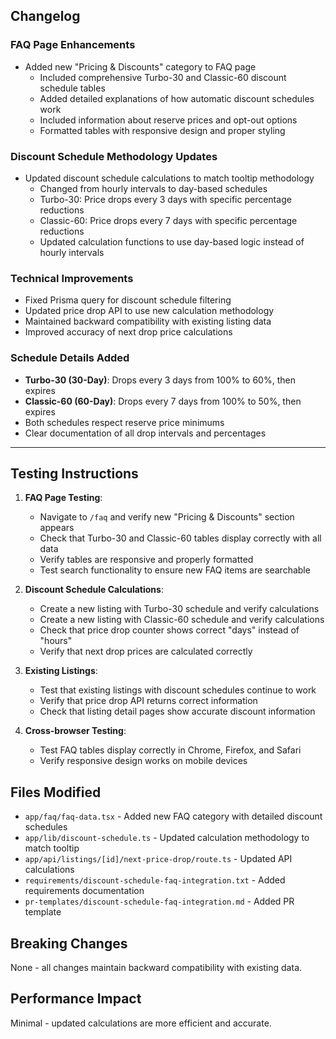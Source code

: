 ## Changelog

### FAQ Page Enhancements
- Added new "Pricing & Discounts" category to FAQ page
  - Included comprehensive Turbo-30 and Classic-60 discount schedule tables
  - Added detailed explanations of how automatic discount schedules work
  - Included information about reserve prices and opt-out options
  - Formatted tables with responsive design and proper styling

### Discount Schedule Methodology Updates
- Updated discount schedule calculations to match tooltip methodology
  - Changed from hourly intervals to day-based schedules
  - Turbo-30: Price drops every 3 days with specific percentage reductions
  - Classic-60: Price drops every 7 days with specific percentage reductions
  - Updated calculation functions to use day-based logic instead of hourly intervals

### Technical Improvements
- Fixed Prisma query for discount schedule filtering
- Updated price drop API to use new calculation methodology
- Maintained backward compatibility with existing listing data
- Improved accuracy of next drop price calculations

### Schedule Details Added
- **Turbo-30 (30-Day)**: Drops every 3 days from 100% to 60%, then expires
- **Classic-60 (60-Day)**: Drops every 7 days from 100% to 50%, then expires
- Both schedules respect reserve price minimums
- Clear documentation of all drop intervals and percentages

---

## Testing Instructions

1. **FAQ Page Testing**:
   - Navigate to `/faq` and verify new "Pricing & Discounts" section appears
   - Check that Turbo-30 and Classic-60 tables display correctly with all data
   - Verify tables are responsive and properly formatted
   - Test search functionality to ensure new FAQ items are searchable

2. **Discount Schedule Calculations**:
   - Create a new listing with Turbo-30 schedule and verify calculations
   - Create a new listing with Classic-60 schedule and verify calculations
   - Check that price drop counter shows correct "days" instead of "hours"
   - Verify that next drop prices are calculated correctly

3. **Existing Listings**:
   - Test that existing listings with discount schedules continue to work
   - Verify that price drop API returns correct information
   - Check that listing detail pages show accurate discount information

4. **Cross-browser Testing**:
   - Test FAQ tables display correctly in Chrome, Firefox, and Safari
   - Verify responsive design works on mobile devices

## Files Modified
- `app/faq/faq-data.tsx` - Added new FAQ category with detailed discount schedules
- `app/lib/discount-schedule.ts` - Updated calculation methodology to match tooltip
- `app/api/listings/[id]/next-price-drop/route.ts` - Updated API calculations
- `requirements/discount-schedule-faq-integration.txt` - Added requirements documentation
- `pr-templates/discount-schedule-faq-integration.md` - Added PR template

## Breaking Changes
None - all changes maintain backward compatibility with existing data.

## Performance Impact
Minimal - updated calculations are more efficient and accurate. 